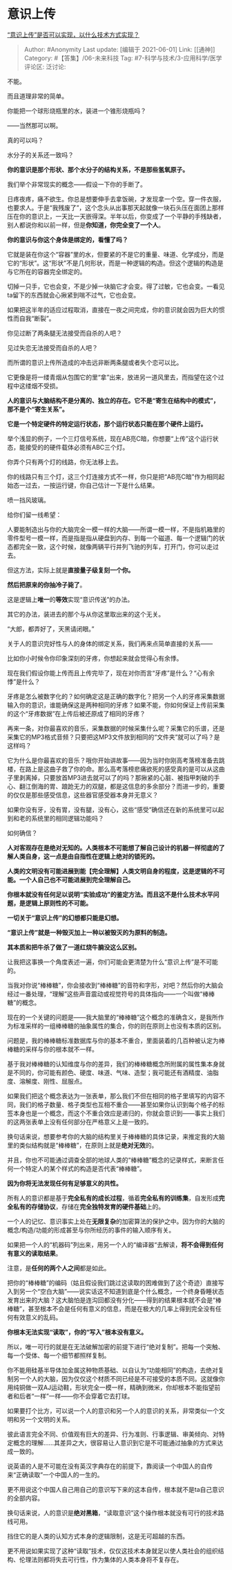 # 意识上传
[“意识上传”是否可以实现，以什么技术方式实现？](https://www.zhihu.com/question/419475427/answer/1875579544)

> Author: #Anonymity
> Last update: [编辑于 2021-06-01]
> Link: [[通神]]
> Category: #【答集】/06-未来科技
> Tag: #7-科学与技术/3-应用科学/医学 
> 评论区:
> 泛讨论:

不能。

而且道理非常的简单。

你能把一个球形烧瓶里的水，装进一个锥形烧瓶吗？

——当然那可以啊。

真的可以吗？

水分子的关系还一致吗？

**你的意识是那个形状、那个水分子的结构关系，不是那些氢氧原子。**

我们举个非常现实的概念——假设一下你的手断了。

日疼夜疼，痛不欲生。你总是想要伸手去拿饭碗，才发现拿一个空。穿一件衣服，也要求人。于是“我残废了”，这个念头从出事那天起就像一块石头压在面团上那样压在你的意识上，一天比一天嵌得深。半年以后，你变成了一个平静的手残缺者，别人都说你和以前一样，但是**你知道，你完全变了一个人**。

**你的意识与你这个身体是绑定的，看懂了吗？**

它就是装在你这个“容器”里的水，但要紧的不是它的重量、味道、化学成分，而是它的“形状”。这“形状”不是几何形状，而是一种逻辑的构造。但这个逻辑的构造是与它所在的容器完全绑定的。

切掉一只手，它也会变，不是少掉一块脑它才会变。得了过敏，它也会变。一看见ta留下的东西就会心揪紧到喘不过气，它也会变。

如果把这半年的适应过程取消，直接在一夜之间完成，你的意识就会因为巨大的惯性而自我“断裂”。

你见过断了两条腿无法接受而自杀的人吧？

见过失恋无法接受而自杀的人吧？

而所谓的意识上传所造成的冲击远非断两条腿或者失个恋可以比。

它更像是将一缕青烟从包围它的里“拿”出来，放进另一道风里去，而指望在这个过程中这缕烟不受损。

**人的意识与大脑结构不是分离的、独立的存在。它不是“寄生在结构中的模式”，那不是个“寄生关系”。**

**它是一个特定硬件的特定运行状态，那个运行状态只能在那个硬件上运行。**

举个浅显的例子，一个三灯信号系统，现在AB亮C暗，你想要“上传”这个运行状态，能接受的的硬件载体必须有ABC三个灯。

你弄个只有两个灯的线路，你无法移上去。

你的线路只有三个灯，这三个灯连接方式不一样，你只是把“AB亮C暗”作为相同起始态一过去，一按运行键，你自己估计一下是什么结果。

喷一挡风玻璃。

给你们留一线希望：

人要能制造出与你的大脑完全一模一样的大脑——所谓一模一样，不是指机箱里的零件型号一模一样，而是指是指从硬盘到内存、到每一个磁道、每一个逻辑门的状态都完全一致，这个时候，就像两辆平行并列飞驰的列车，打开门，你可以走过去。

但这方法，实际上就是**直接量子级复刻一个你。**

**然后把原来的你抽冷子毙了**。

这是逻辑上**唯一**的**等效**实现“意识传送”的办法。

其它的办法，装进去的那个与从你这里取出来的这个无关。

“大郎，都弄好了，天黑请闭眼。”

关于人的意识完好性与人的身体的绑定关系，我们再来点简单直接的关系——

比如你小时候令你印象深刻的牙疼，你想起来就会觉得心有余悸。

现在我们假设你能上传而且上传完毕了，现在对你而言“牙疼”是什么？“心有余悸”是什么？

牙疼是怎么被数字化的？如何确定这是正确的数字化？把另一个人的牙疼采集数据输入你的意识，谁能确保这是两种相同的牙疼？如果不能，你如何保证上传前采集的这个“牙疼数据”在上传后被还原成了相同的牙疼？

再来一条，对你最喜欢的音乐，采集数据的时候采集什么呢？采集它的乐谱，还是采集它的MP3格式音频？只要把这MP3文件放到相同的“文件夹”就可以了吗？是这样吗？

它为什么是你最喜欢的音乐？哦你开始讲故事——因为当时你刚高考落榜准备去跳楼，在路上是这曲子救了你的命。那么高考落榜悲痛欲死的感受真的是可以从这曲子里剥离掉，只要放首MP3进去就可以了的吗？那揪紧的心脏、被指甲刺破的手心、翻江倒海的胃、踉跄无力的双腿，都是这信息的多余部分？而进一步的，重要的仅仅是那些感受信息，这些器官感受器本身并无意义？

如果你没有牙，没有胃，没有腿，没有心，这些“感受”确信还在新的系统里可以起到和老的系统里的相同逻辑功能吗？

如何确信？

**人对客观存在是绝对无知的。人类根本不可能想了解自己设计的机器一样彻底的了解人类自身，这一点是由自指性在逻辑上绝对的锁死的。**

**人类的文明没有可能进展到能【完全理解】人类文明自身的程度，这是逻辑的不可能。一个人自己也不可能进展到完全理解自己。**

**你根本就没有任何足以说明“实验成功”的鉴定方法。而且这不是什么技术水平问题，是逻辑上原则性的不可能。**

**一切关于“意识上传”的幻想都只能是幻想。**

**“意识上传”就是一种毁灭加上一种以被毁灭的为原料的制造。**

**其本质和把牛杀了做了一道红烧牛腩没这么区别。**

让我把这事换一个角度表述一遍，你们可能会更清楚为什么“意识上传”是不可能的。

当我对你说“棒棒糖”，你会接收到“棒棒糖”的音符和字形，对吧？然后你的大脑会经过一番处理，“理解”这些声音震动或视觉符号的具体指向——一个叫做“棒棒糖”的概念。

现在的一个关键的问题是——我大脑里的“棒棒糖”这个概念的准确含义，是我所作为标准采样的一组棒棒糖的抽象属性的集合，你的则在原则上也没有本质的区别。

问题是，我的棒棒糖标准数据库与你的基本不重合，里面装着的几百种被认定为棒棒糖的采样与你的根本就不一样。

基于我对棒棒糖的认知维度与你的差异，我们的棒棒糖概念所附属的属性集本身就是不同的，你可能有颜色、硬度、味道、气味、造型；我可能还有酒精度、油脂度、溶解度、刚性、屈服点。

如果我们把这个概念表达为一张表单，那么我们不但在相同的格子里填写的内容不同，我们的格子数量、格子类型也互相不重合——甚至如果你认识到每个格子的标签本身也是一个概念，而这个不重合效应是递归的，你就会意识到——事实上我们的这两张表单上没有任何部分在严格意义上是一致的。

换句话来说，想要参考你的大脑的结构里关于棒棒糖的具体记录，来推定我的大脑里的类似结构就是“棒棒糖”，在原则上就是**绝对无效**的。

并且，你也不可能通过调查全部的地球人类的“棒棒糖”概念的记录样式，来断言任何一个特定人的某个样式的构造是否代表“棒棒糖”。

**因为你将无法发现任何有足够意义的共性。**

所有人的意识都是基于**完全私有的成长过程**，循着**完全私有的训练集**，自发形成**完全私有的存储协议**，存储在**完全独特发育的硬件基础**上的。

一个人的记忆、意识事实上处在**无限复杂**的加密算法的保护之中。因为你的大脑的概念/构造/功能的形成甚至与你所经历的事件的输入顺序有关。

如果把一个人的“机器码”列出来，用另一个人的“编译器“去解读，**将不会得到任何有意义的读取结果**。

注意，是**任何的两个人之间**都是如此。

把你的“棒棒糖”的编码（姑且假设我们跳过这读取的困难做到了这个奇迹）直接写入到另一个“空白大脑”——说实话这不知道到底是个什么概念，一个终身昏睡状态发育出来的大脑？这大脑怕是连沟回都没有分化——得到的结果根本就不会是“棒棒糖”，甚至根本不会是任何有意义的信息，而是在极大的几率上得到完全没有任何有效意义的乱码。

**你根本无法实现“读取”，你的“写入”根本没有意义。**

所以，唯一可行的就是在无法破解加密的前提下进行“绝对复制”。把每一个突触、每一个受体、每一个细节都照样复制。

你不能用硅基半导体加金属这种物质基础、以自认为“功能相同”的构造，去绝对复制另一个人的大脑，因为仅仅这个材质不同已经是不可接受的本质不同。这就像你用纯铜做一双AJ运动鞋，形状完全一模一样，精确到微米，你却根本不能指望前者和后者“一样”一样——你不会穿着它去打球。

如果要打个比方，可以说一个人的意识和另一个人的意识的关系，非常类似一个文明和另一个文明的关系。

彼此语言完全不同、价值观有巨大的差异、行为准则、行事逻辑、审美倾向、对特定概念的理解……其差异之大，很容易让人意识到它是不可能通过抽象的方式来达成一致的。

说英语的人是不可能在没有英汉字典存在的前提下，靠阅读一个中国人的自传来“正确读取”一个中国人的一生的。

更不用说这个中国人自己用自己的意识写下来的这本自传，根本就不是ta自己意识的全部内容。

换句话来说，人的意识是**绝对黑箱**，“读取意识”这个操作根本就没有可行的技术路线可用。

挡住它的是人类的认知方式本身的逻辑限制，这是无可超越的东西。

更不用说如果实现了这种“读取”技术，仅仅这技术本身就足以使人类社会的组织结构、伦理法则都将失去可行性，作为集体的人类本身将不复存在。
